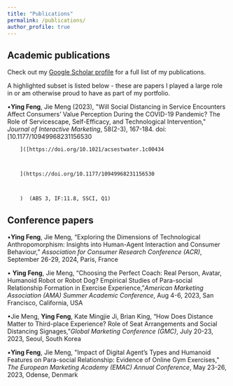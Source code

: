 ```yaml
---
title: "Publications"
permalink: /publications/
author_profile: true
---
```


## Academic publications

Check out my [Google Scholar profile](https://scholar.google.com/citations?user=S5H7pxYAAAAJ&hl=en) for a full list of my publications.

A highlighted subset is listed below - these are papers I played a large role in or am otherwise proud to have as part of my portfolio.

•**Ying Feng**, Jie Meng (2023), "Will Social Distancing in Service Encounters Affect Consumers’ Value Perception During the COVID-19 Pandemic? The Role of Servicescape, Self-Efficacy, and Technological Intervention," _Journal of Interactive Marketing_, 58(2-3), 167-184. doi: [10.1177/10949968231156530
        
        ]([https://doi.org/10.1021/acsestwater.1c00434
        
        
        
        ](https://doi.org/10.1177/10949968231156530
        
        
        
        )  (ABS 3, IF:11.8, SSCI, Q1)


## Conference papers
•**Ying Feng**, Jie Meng, “Exploring the Dimensions of Technological Anthropomorphism: Insights into Human-Agent Interaction and Consumer Behaviour,” _Association for Consumer Research Conference (ACR)_, September 26-29, 2024, Paris, France 

•	**Ying Feng**, Jie Meng, “Choosing the Perfect Coach: Real Person, Avatar, Humanoid Robot or Robot Dog? Empirical Studies of Para-social Relationship Formation in Exercise Experience,”_American Marketing Association (AMA) Summer Academic Conference_, Aug 4-6, 2023, San Francisco, California, USA 

•Jie Meng, **Ying Feng**, Kate Mingjie Ji, Brian King, “How Does Distance Matter to Third-place Experience? Role of Seat Arrangements and Social Distancing Signages,”_Global Marketing Conference (GMC)_, July 20-23, 2023, Seoul, South Korea 

•**Ying Feng**, Jie Meng, "Impact of Digital Agent’s Types and Humanoid Features on Para-social Relationship: Evidence of Online Gym Exercises," _The European Marketing Academy (EMAC) Annual Conference_, May 23-26, 2023, Odense, Denmark 
